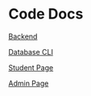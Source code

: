 # Code Docs

[Backend](bin/doc/backend/index.html)

[Database CLI](bin/doc/dbcli/index.html)

[Student Page](studentpage/doc/studentpage/index.html)

[Admin Page](adminpage/doc/adminpage/index.html)